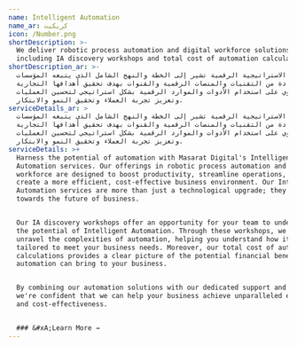 ```yaml
---
name: Intelligent Automation
name_ar: كريكيت
icon: /Number.png
shortDescription: >-
  We deliver robotic process automation and digital workforce solutions,
  including IA discovery workshops and total cost of automation calculations.
shortDescription_ar: >-
  الاستراتيجية الرقمية تشير إلى الخطة والنهج الشامل الذي يتبعه المؤسسات
  للاستفادة من التقنيات والمنصات الرقمية والقنوات بهدف تحقيق أهدافها التجارية.
  تنطوي على استخدام الأدوات والموارد الرقمية بشكل استراتيجي لتحسين العمليات
  وتعزيز تجربة العملاء وتحقيق النمو والابتكار.
serviceDetails_ar: >
  الاستراتيجية الرقمية تشير إلى الخطة والنهج الشامل الذي يتبعه المؤسسات
  للاستفادة من التقنيات والمنصات الرقمية والقنوات بهدف تحقيق أهدافها التجارية.
  تنطوي على استخدام الأدوات والموارد الرقمية بشكل استراتيجي لتحسين العمليات
  وتعزيز تجربة العملاء وتحقيق النمو والابتكار.
serviceDetails: >+
  Harness the potential of automation with Masarat Digital's Intelligent
  Automation services. Our offerings in robotic process automation and digital
  workforce are designed to boost productivity, streamline operations, and
  create a more efficient, cost-effective business environment. Our Intelligent
  Automation services are more than just a technological upgrade; they're a step
  towards the future of business.


  Our IA discovery workshops offer an opportunity for your team to understand
  the potential of Intelligent Automation. Through these workshops, we aim to
  unravel the complexities of automation, helping you understand how it can be
  tailored to meet your business needs. Moreover, our total cost of automation
  calculations provides a clear picture of the potential financial benefits that
  automation can bring to your business.


  By combining our automation solutions with our dedicated support and guidance,
  we're confident that we can help your business achieve unparalleled efficiency
  and cost-effectiveness.


  ### &#xA;Learn More →
---
```



